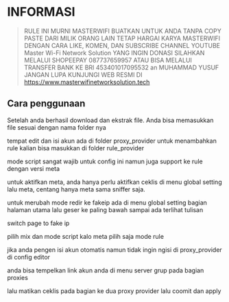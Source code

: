 # INFORMASI
> RULE INI MURNI MASTERWIFI BUATKAN UNTUK ANDA TANPA COPY PASTE DARI MILIK ORANG LAIN
> TETAP HARGAI KARYA MASTERWIFI DENGAN CARA LIKE, KOMEN, DAN SUBSCRIBE CHANNEL YOUTUBE Master Wi-Fi Network Solution
> YANG INGIN DONASI SILAHKAN MELALUI SHOPEEPAY 087737659957
> ATAU BISA MELALUI TRANSFER BANK KE BRI 453401017095532 an MUHAMMAD YUSUF
> JANGAN LUPA KUNJUNGI WEB RESMI DI https://www.masterwifinetworksolution.tech

## Cara penggunaan

Setelah anda berhasil download dan ekstrak file.
Anda bisa memasukkan file sesuai dengan nama folder nya

tempat edit dan isi akun ada di folder proxy_provider
untuk menambahkan rule kalian bisa masukkan di folder rule_provider

mode script sangat wajib untuk config ini namun juga support ke rule dengan versi meta

untuk aktifkan meta, anda hanya perlu aktifkan ceklis di menu global setting lalu meta, centang hanya meta sama sniffer saja.

untuk merubah mode redir ke fakeip ada di menu global setting bagian halaman utama lalu geser ke paling bawah sampai ada terlihat tulisan

switch page to fake ip

pilih mix dan mode script kalo meta pilih saja mode rule

jika anda pengen isi akun otomatis namun tidak ingin ngisi di proxy_provider di config editor

anda bisa tempelkan link akun anda di menu server grup pada bagian proxies 

lalu matikan ceklis pada bagian ke dua proxy provider lalu coomit dan apply
